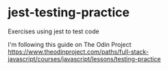 # jest-testing-practice

Exercises using jest to test code

I'm following this guide on The Odin Project https://www.theodinproject.com/paths/full-stack-javascript/courses/javascript/lessons/testing-practice
